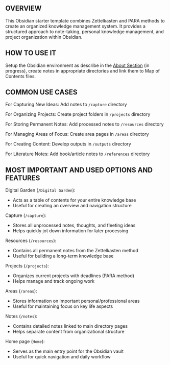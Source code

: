 ## OVERVIEW
This Obsidian starter template combines Zettelkasten and PARA methods to create an organized knowledge management system. 
It provides a structured approach to note-taking, personal knowledge management, and project organization within Obsidian.

## HOW TO USE IT
Setup the Obsidian environment as describe in the [About Section](About) (in progress), create notes in appropriate directories and link them to Map of Contents files.

## COMMON USE CASES
For Capturing New Ideas: Add notes to `/capture` directory

For Organizing Projects: Create project folders in `/projects` directory

For Storing Permanent Notes: Add processed notes to `/resources` directory

For Managing Areas of Focus: Create area pages in `/areas` directory

For Creating Content: Develop outputs in `/outputs` directory

For Literature Notes: Add book/article notes to `/references` directory

## MOST IMPORTANT AND USED OPTIONS AND FEATURES
Digital Garden (`/Digital Garden`):

- Acts as a table of contents for your entire knowledge base
- Useful for creating an overview and navigation structure

Capture (`/capture`):

- Stores all unprocessed notes, thoughts, and fleeting ideas
- Helps quickly jot down information for later processing

Resources (`/resources`):

- Contains all permanent notes from the Zettelkasten method
- Useful for building a long-term knowledge base

Projects (`/projects`):

- Organizes current projects with deadlines (PARA method)
- Helps manage and track ongoing work

Areas (`/areas`):

- Stores information on important personal/professional areas
- Useful for maintaining focus on key life aspects

Notes (`/notes`):

- Contains detailed notes linked to main directory pages
- Helps separate content from organizational structure

Home page (`Home`):

- Serves as the main entry point for the Obsidian vault
- Useful for quick navigation and daily workflow
